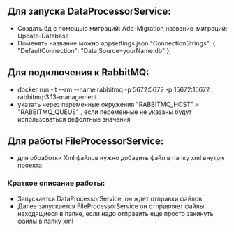 ## Для запуска DataProcessorService:
- Создать бд с помощью миграций: Add-Migration название_миграции; Update-Database
- Поменять название можно appsettings.json "ConnectionStrings": {
    "DefaultConnection": "Data Source=yourName.db"
  },
## Для подключения к RabbitMQ:
- docker run -it --rm --name rabbitmq -p 5672:5672 -p 15672:15672 rabbitmq:3.13-management
- указать через переменные окружения  "RABBITMQ_HOST" и "RABBITMQ_QUEUE" , если переменные не указаны будут использоваться дефолтные значения
## Для работы FileProcessorService:
- для обработки Xml файлов нужно добавить файл в папку xml внутри проекта.
### Краткое описание работы:
- Запускается DataProcessorService, он ждет отправки файлов
- Далее запускается FileProcessorService он отправляет файлы находящиеся в папке, если надо отправить еще просто закинуть файлы в папку xml
